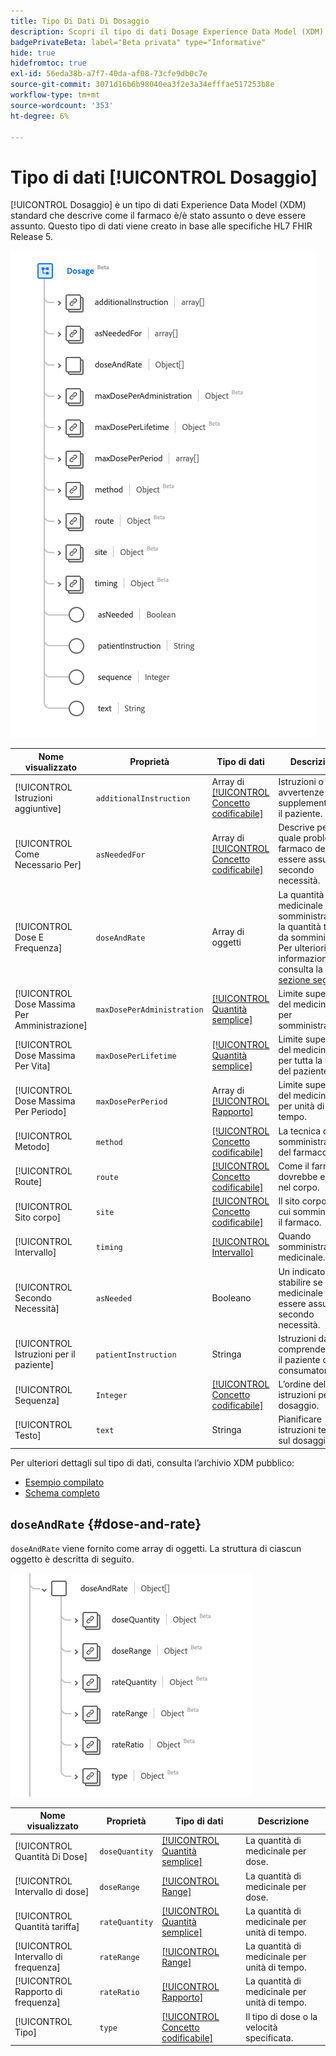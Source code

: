 ```yaml
---
title: Tipo Di Dati Di Dosaggio
description: Scopri il tipo di dati Dosage Experience Data Model (XDM).
badgePrivateBeta: label="Beta privata" type="Informative"
hide: true
hidefromtoc: true
exl-id: 56eda38b-a7f7-40da-af08-73cfe9db0c7e
source-git-commit: 3071d16b6b98040ea3f2e3a34efffae517253b8e
workflow-type: tm+mt
source-wordcount: '353'
ht-degree: 6%

---
```


# Tipo di dati [!UICONTROL Dosaggio]

[!UICONTROL Dosaggio] è un tipo di dati Experience Data Model (XDM) standard che descrive come il farmaco è/è stato assunto o deve essere assunto. Questo tipo di dati viene creato in base alle specifiche HL7 FHIR Release 5.

![Struttura del tipo di dati del dosaggio](../../../images/healthcare/data-types/dosage/dosage.png)

| Nome visualizzato | Proprietà | Tipo di dati | Descrizione |
| --- | --- | --- | --- |
| [!UICONTROL Istruzioni aggiuntive] | `additionalInstruction` | Array di [[!UICONTROL Concetto codificabile]](../data-types/codeable-concept.md) | Istruzioni o avvertenze supplementari per il paziente. |
| [!UICONTROL Come Necessario Per] | `asNeededFor` | Array di [[!UICONTROL Concetto codificabile]](../data-types/codeable-concept.md) | Descrive per quale problema il farmaco deve essere assunto secondo necessità. |
| [!UICONTROL Dose E Frequenza] | `doseAndRate` | Array di oggetti | La quantità di medicinale da somministrare o la quantità tipica da somministrare. Per ulteriori informazioni, consulta la [sezione seguente](#dose-and-rate) |
| [!UICONTROL Dose Massima Per Amministrazione] | `maxDosePerAdministration` | [[!UICONTROL Quantità semplice]](../data-types/simple-quantity.md) | Limite superiore del medicinale per somministrazione. |
| [!UICONTROL Dose Massima Per Vita] | `maxDosePerLifetime` | [[!UICONTROL Quantità semplice]](../data-types/simple-quantity.md) | Limite superiore del medicinale per tutta la vita del paziente. |
| [!UICONTROL Dose Massima Per Periodo] | `maxDosePerPeriod` | Array di [[!UICONTROL Rapporto]](../data-types/ratio.md) | Limite superiore del medicinale per unità di tempo. |
| [!UICONTROL Metodo] | `method` | [[!UICONTROL Concetto codificabile]](../data-types/codeable-concept.md) | La tecnica di somministrazione del farmaco. |
| [!UICONTROL Route] | `route` | [[!UICONTROL Concetto codificabile]](../data-types/codeable-concept.md) | Come il farmaco dovrebbe entrare nel corpo. |
| [!UICONTROL Sito corpo] | `site` | [[!UICONTROL Concetto codificabile]](../data-types/codeable-concept.md) | Il sito corporeo in cui somministrare il farmaco. |
| [!UICONTROL Intervallo] | `timing` | [[!UICONTROL Intervallo]](../data-types/timing.md) | Quando somministrare il medicinale. |
| [!UICONTROL Secondo Necessità] | `asNeeded` | Booleano | Un indicatore per stabilire se il medicinale deve essere assunto secondo necessità. |
| [!UICONTROL Istruzioni per il paziente] | `patientInstruction` | Stringa | Istruzioni da comprendere per il paziente o il consumatore. |
| [!UICONTROL Sequenza] | `Integer` | [[!UICONTROL Concetto codificabile]](../data-types/codeable-concept.md) | L’ordine delle istruzioni per il dosaggio. |
| [!UICONTROL Testo] | `text` | Stringa | Pianificare istruzioni testuali sul dosaggio. |

Per ulteriori dettagli sul tipo di dati, consulta l’archivio XDM pubblico:

* [Esempio compilato](https://github.com/adobe/xdm/blob/master/extensions/industry/healthcare/fhir/datatypes/dosage.example.1.json)
* [Schema completo](https://github.com/adobe/xdm/blob/master/extensions/industry/healthcare/fhir/datatypes/dosage.schema.json)

## `doseAndRate` {#dose-and-rate}

`doseAndRate` viene fornito come array di oggetti. La struttura di ciascun oggetto è descritta di seguito.

![struttura dose e velocità](../../../images/healthcare/data-types/dosage/dose-and-rate.png)

| Nome visualizzato | Proprietà | Tipo di dati | Descrizione |
| --- | --- | --- | --- |
| [!UICONTROL Quantità Di Dose] | `doseQuantity` | [[!UICONTROL Quantità semplice]](../data-types/simple-quantity.md) | La quantità di medicinale per dose. |
| [!UICONTROL Intervallo di dose] | `doseRange` | [[!UICONTROL Range]](../data-types/range.md) | La quantità di medicinale per dose. |
| [!UICONTROL Quantità tariffa] | `rateQuantity` | [[!UICONTROL Quantità semplice]](../data-types/simple-quantity.md) | La quantità di medicinale per unità di tempo. |
| [!UICONTROL Intervallo di frequenza] | `rateRange` | [[!UICONTROL Range]](../data-types/range.md) | La quantità di medicinale per unità di tempo. |
| [!UICONTROL Rapporto di frequenza] | `rateRatio` | [[!UICONTROL Rapporto]](../data-types/ratio.md) | La quantità di medicinale per unità di tempo. |
| [!UICONTROL Tipo] | `type` | [[!UICONTROL Concetto codificabile]](../data-types/codeable-concept.md) | Il tipo di dose o la velocità specificata. |
